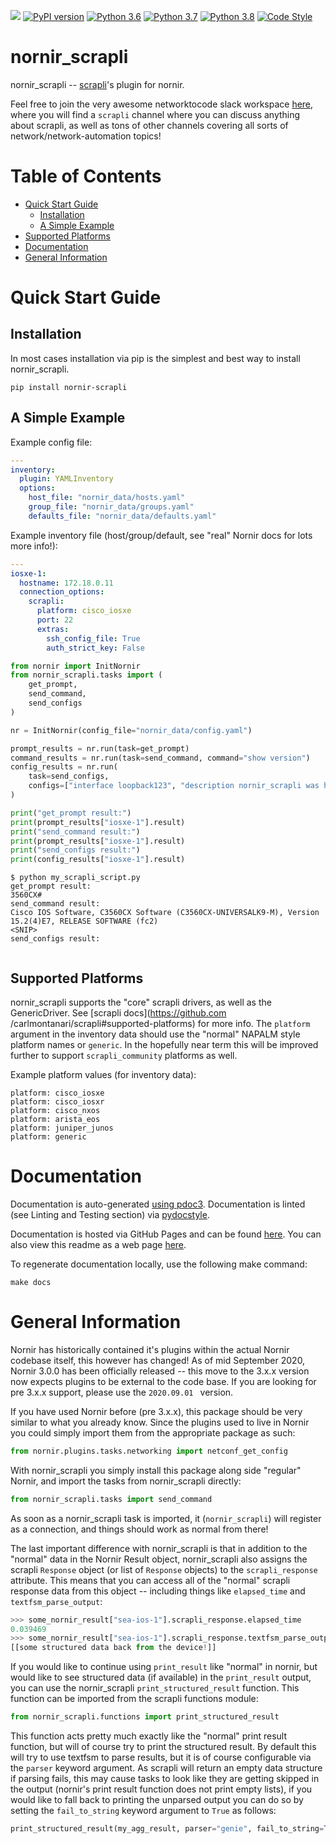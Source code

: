![](https://github.com/carlmontanari/nornir_scrapli/workflows/Weekly%20Build/badge.svg)
[![PyPI version](https://badge.fury.io/py/scrapli.svg)](https://badge.fury.io/py/nornir_scrapli)
[![Python 3.6](https://img.shields.io/badge/python-3.6-blue.svg)](https://www.python.org/downloads/release/python-360/)
[![Python 3.7](https://img.shields.io/badge/python-3.7-blue.svg)](https://www.python.org/downloads/release/python-370/)
[![Python 3.8](https://img.shields.io/badge/python-3.8-blue.svg)](https://www.python.org/downloads/release/python-380/)
[![Code Style](https://img.shields.io/badge/code%20style-black-000000.svg)](https://github.com/ambv/black)


nornir_scrapli
==============

nornir_scrapli -- [scrapli](https://github.com/carlmontanari/scrapli)'s plugin for nornir.

Feel free to join the very awesome networktocode slack workspace [here](https://networktocode.slack.com/), where you
 will find a `scrapli` channel where you can discuss anything about scrapli, as well as tons of other channels covering
  all sorts of network/network-automation topics!


# Table of Contents

- [Quick Start Guide](#quick-start-guide)
  - [Installation](#installation)
  - [A Simple Example](#a-simple-example)
- [Supported Platforms](#supported-platforms)
- [Documentation](#documentation)
- [General Information](#general-information)


# Quick Start Guide

## Installation

In most cases installation via pip is the simplest and best way to install nornir_scrapli.

```
pip install nornir-scrapli
```


## A Simple Example

Example config file:

```yaml
---
inventory:
  plugin: YAMLInventory
  options:
    host_file: "nornir_data/hosts.yaml"
    group_file: "nornir_data/groups.yaml"
    defaults_file: "nornir_data/defaults.yaml"
```

Example inventory file (host/group/default, see "real" Nornir docs for lots more info!):
```yaml
---
iosxe-1:
  hostname: 172.18.0.11
  connection_options:
    scrapli:
      platform: cisco_iosxe
      port: 22
      extras:
        ssh_config_file: True
        auth_strict_key: False
```

```python
from nornir import InitNornir
from nornir_scrapli.tasks import (
    get_prompt,
    send_command,
    send_configs
)

nr = InitNornir(config_file="nornir_data/config.yaml")

prompt_results = nr.run(task=get_prompt)
command_results = nr.run(task=send_command, command="show version")
config_results = nr.run(
    task=send_configs,
    configs=["interface loopback123", "description nornir_scrapli was here"],
)

print("get_prompt result:")
print(prompt_results["iosxe-1"].result)
print("send_command result:")
print(prompt_results["iosxe-1"].result)
print("send_configs result:")
print(config_results["iosxe-1"].result)
```

```
$ python my_scrapli_script.py
get_prompt result:
3560CX#
send_command result:
Cisco IOS Software, C3560CX Software (C3560CX-UNIVERSALK9-M), Version 15.2(4)E7, RELEASE SOFTWARE (fc2)
<SNIP>
send_configs result:


```

## Supported Platforms

nornir_scrapli supports the "core" scrapli drivers, as well as the GenericDriver. See [scrapli docs](https://github.com
/carlmontanari/scrapli#supported-platforms) for more info. The `platform` argument in the inventory data should use
 the "normal" NAPALM style platform names or `generic`. In the hopefully near term this will be improved further to
  support `scrapli_community` platforms as well.

Example platform values (for inventory data):

```
platform: cisco_iosxe
platform: cisco_iosxr
platform: cisco_nxos
platform: arista_eos
platform: juniper_junos
platform: generic
```


# Documentation

Documentation is auto-generated [using pdoc3](https://github.com/pdoc3/pdoc). Documentation is linted (see Linting and
 Testing section) via [pydocstyle](https://github.com/PyCQA/pydocstyle/).

Documentation is hosted via GitHub Pages and can be found
[here](https://carlmontanari.github.io/nornir_scrapli/docs/nornir_scrapli/index.html). You can also view this readme as a web
 page [here](https://carlmontanari.github.io/nornir_scrapli/).

To regenerate documentation locally, use the following make command:

```
make docs
```


# General Information

Nornir has historically contained it's plugins within the actual Nornir codebase itself, this however has changed! As
 of mid September 2020, Nornir 3.0.0 has been officially released -- this move to the 3.x.x version now expects
  plugins to be external to the code base. If you are looking for pre 3.x.x support, please use the `2020.09.01
  ` version.

If you have used Nornir before (pre 3.x.x), this package should be very similar to what you already know. Since the
 plugins used to live in Nornir you could simply import them from the appropriate package as such:
 
```python
from nornir.plugins.tasks.networking import netconf_get_config
```

With nornir_scrapli you simply install this package along side "regular" Nornir, and import the tasks from
 nornir_scrapli directly:
 
```python
from nornir_scrapli.tasks import send_command
```

As soon as a nornir_scrapli task is imported, it (`nornir_scrapli`) will register as a connection, and things should
 work as normal from there!

The last important difference with nornir_scrapli is that in addition to the "normal" data in the Nornir Result
 object, nornir_scrapli also assigns the scrapli `Response` object (or list of `Response` objects) to the
  `scrapli_response` attribute. This means that you can access all of the "normal" scrapli response data from this
   object -- including things like `elapsed_time` and `textfsm_parse_output`:

```python
>>> some_nornir_result["sea-ios-1"].scrapli_response.elapsed_time
0.039469
>>> some_nornir_result["sea-ios-1"].scrapli_response.textfsm_parse_output()
[[some structured data back from the device!]]
``` 

If you would like to continue using `print_result` like "normal" in nornir, but would like to see structured data (if
 available) in the `print_result` output, you can use the nornir_scrapli `print_structured_result` function. This
  function can be imported from the scrapli functions module:
  
```python
from nornir_scrapli.functions import print_structured_result
```

This function acts pretty much exactly like the "normal" print result function, but will of course try to print the
 structured result. By default this will try to use textfsm to parse results, but it is of course configurable via
  the `parser` keyword argument. As scrapli will return an empty data structure if parsing fails, this may cause
   tasks to look like they are getting skipped in the output (nornir's print result function does not print empty
    lists), if you would like to fall back to printing the unparsed output you can do so by setting the
     `fail_to_string` keyword argument to `True` as follows:
     
```python
print_structured_result(my_agg_result, parser="genie", fail_to_string=True)
```
